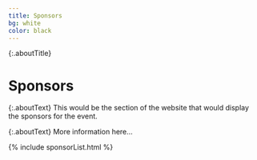 ```yaml
---
title: Sponsors
bg: white
color: black
---
```


{:.aboutTitle}
# Sponsors

{:.aboutText}
This would be the section of the website that would display the sponsors for 
the event.

{:.aboutText}
More information here...

{% include sponsorList.html %}


<!-- How to style an image link  -->
<!-- [![crest Industries](../assets/crest.jpg)](https://www.crestindustries.com/) -->
<!-- (https://www.crestindustries.com/) -->
<!-- This is how to get the effect on image link -->
<!-- [![crest Industries](../assets/crest.jpg){:.testStyle}](https://www.crestindustries.com/) -->
